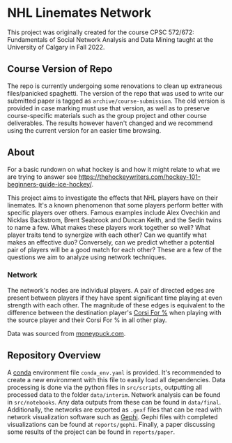 # NHL Linemates Network
This project was originally created for the course CPSC 572/672: Fundamentals of Social Network Analysis and Data Mining taught at the University of Calgary in Fall 2022.

## Course Version of Repo
The repo is currently undergoing some renovations to clean up extraneous files/panicked spaghetti.
The version of the repo that was used to write our submitted paper is tagged as `archive/course-submission`.
The old version is provided in case marking must use that version, as well as to preserve course-specific materials such as the group project and other course deliverables.
The results however haven't changed and we recommend using the current version for an easier time browsing.

## About
For a basic rundown on what hockey is and how it might relate to what we are trying to answer see https://thehockeywriters.com/hockey-101-beginners-guide-ice-hockey/.

This project aims to investigate the effects that NHL players have on their linemates.
It's a known phenomenon that some players perform better with specific players over others.
Famous examples include Alex Ovechkin and Nicklas Backstrom, Brent Seabrook and Duncan Keith, and the Sedin twins to name a few.
What makes these players work together so well?
What player traits tend to synergize with each other?
Can we quantify what makes an effective duo?
Conversely, can we predict whether a potential pair of players will be a good match for each other?
These are a few of the questions we aim to analyze using network techniques.

### Network
The network's nodes are individual players.
A pair of directed edges are present between players if they have spent significant time playing at even strength with each other.
The magnitude of these edges is equivalent to the difference between the destination player's [Corsi For %](https://en.wikipedia.org/wiki/Corsi_(statistic)) when playing with the source player and their Corsi For % in all other play.

Data was sourced from [moneypuck.com](https://moneypuck.com/data.htm).



## Repository Overview
A [conda](https://www.anaconda.com/) environment file `conda_env.yaml` is provided.
It's recommended to create a new environment with this file to easily load all dependencies.
Data processing is done via the python files in `src/scripts`, outputting all processed data to the folder `data/interim`.
Network analysis can be found in `src/notebooks`.
Any data outputs from these can be found in `data/final`.
Additionally, the networks are exported as `.gexf` files that can be read with network visualization software such as [Gephi](https://gephi.org/).
Gephi files with completed visualizations can be found at `reports/gephi`.
Finally, a paper discussing some results of the project can be found in `reports/paper`.
